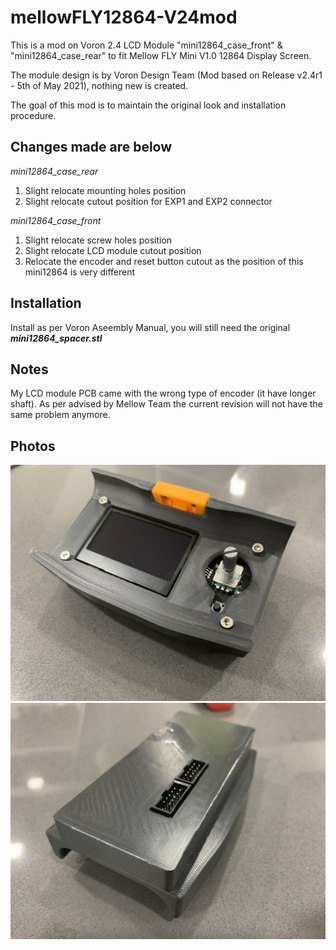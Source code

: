 # mellowFLY12864-V24mod
This is a mod on Voron 2.4 LCD Module "mini12864_case_front" & "mini12864_case_rear" to fit Mellow FLY Mini V1.0 12864 Display Screen.

The module design is by Voron Design Team (Mod based on Release v2.4r1 - 5th of May 2021), nothing new is created.

The goal of this mod is to maintain the original look and installation procedure.

## Changes made are below

*mini12864_case_rear*
1. Slight relocate mounting holes position
2. Slight relocate cutout position for EXP1 and EXP2 connector

*mini12864_case_front*
1. Slight relocate screw holes position
2. Slight relocate LCD module cutout position
3. Relocate the encoder and reset button cutout as the position of this mini12864 is very different


## Installation

Install as per Voron Aseembly Manual, you will still need the original **_mini12864_spacer.stl_**

## Notes
My LCD module PCB came with the wrong type of encoder (it have longer shaft).
As per advised by Mellow Team the current revision will not have the same problem anymore.


## Photos
![Assembled Front](/assets/images/FRONT.jpeg)
![Assembled Rear](/assets/images/REAR.jpeg)
